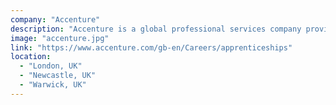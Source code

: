 ```yaml
---
company: "Accenture"
description: "Accenture is a global professional services company providing a range of strategy, consulting, digital, technology & operations services and solutions."
image: "accenture.jpg"
link: "https://www.accenture.com/gb-en/Careers/apprenticeships"
location:
  - "London, UK"
  - "Newcastle, UK"
  - "Warwick, UK"
---
```

